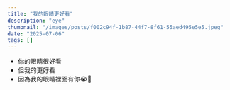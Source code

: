 ```yaml
---
title: "我的眼睛更好看"
description: "eye"
thumbnail: "/images/posts/f002c94f-1b87-44f7-8f61-55aed495e5e5.jpeg"
date: "2025-07-06"
tags: []
---
```

- 你的眼睛很好看
- 但我的更好看
- 因為我的眼睛裡面有你😭🫵
